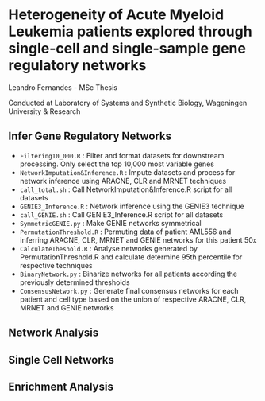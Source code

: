 # Heterogeneity of Acute Myeloid Leukemia patients explored through single-cell and single-sample gene regulatory networks
Leandro Fernandes - MSc Thesis

Conducted at Laboratory of Systems and Synthetic Biology, Wageningen University & Research

## Infer Gene Regulatory Networks
- ```Filtering10_000.R``` :  Filter and format datasets for downstream processing. Only select the top 10,000 most variable genes
- ```NetworkImputation&Inference.R``` :  Impute datasets and process for network inference using ARACNE, CLR and MRNET techniques
- ```call_total.sh``` :  Call NetworkImputation&Inference.R script for all datasets
- ```GENIE3_Inference.R``` :  Network inference using the GENIE3 technique
- ```call_GENIE.sh``` :  Call GENIE3_Inference.R script for all datasets
- ```SymmetricGENIE.py``` :  Make GENIE networks symmetrical
- ```PermutationThreshold.R``` :  Permuting data of patient AML556 and inferring ARACNE, CLR, MRNET and GENIE networks for this patient 50x
- ```CalculateTheshold.R``` :  Analyse networks generated by PermutationThreshold.R and calculate determine 95th percentile for respective techniques
- ```BinaryNetwork.py``` :  Binarize networks for all patients according the previously determined thresholds
- ```ConsensusNetwork.py``` :  Generate final consensus networks for each patient and cell type based on the union of respective ARACNE, CLR, MRNET and GENIE networks

## Network Analysis

## Single Cell Networks

## Enrichment Analysis
